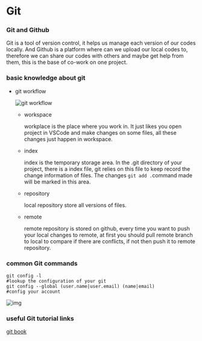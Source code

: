 # Git 

### Git and Github

Git is a tool of version control, it helps us manage each version of our codes locally. And Github is a platform where can we upload our local codes to, therefore we can share our codes with others and maybe get help from them, this is the base of co-work on one project. 

### basic knowledge about git

* git workflow

  ![git workflow](https://upload-images.jianshu.io/upload_images/3985563-ade5b67f52f8675c.png?imageMogr2/auto-orient/strip%7CimageView2/2/w/1000/format/webp)

  - workspace

    workplace is the place where you work in. It just likes you open project in VSCode and make changes on some files, all these changes just happen in workspace.

  - index

    index is the temporary storage area. In the .git directory of your project, there is a index file, git relies on this file to keep record the change information of files. The changes `git add .`command made will be marked in this area.

  - repository

    local repository store all versions of files.

  - remote

    remote repository is stored on github, every time you want to push your local changes to remote, at first you should pull remote branch to local to compare if there are conflicts, if not then push it to remote repository.

### common Git commands

```shell
git config -l
#lookup the configuration of your git
git config --global (user.name|user.email) (name|email)
#config your account
```

![img](https://upload-images.jianshu.io/upload_images/3985563-c7f05348b711ebbe.png?imageMogr2/auto-orient/strip%7CimageView2/2/w/1000/format/webp)

### useful Git tutorial links

[git book](https://git-scm.com/book/en/v2)